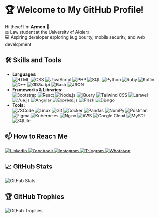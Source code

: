 # 🏆 **Welcome to My GitHub Profile!**

Hi there! I'm **Aymen** 👋  
⚖️ Law student at the University of Algiers  
💻 Aspiring developer exploring bug bounty, mobile security, and web development  

## 🛠 **Skills and Tools**

- **Languages:**  
  ![HTML](https://img.shields.io/badge/HTML-%23E34F26.svg?style=flat&logo=html5&logoColor=white) 
  ![CSS](https://img.shields.io/badge/CSS-%231572B6.svg?style=flat&logo=css3&logoColor=white) 
  ![JavaScript](https://img.shields.io/badge/JavaScript-%23F7DF1E.svg?style=flat&logo=javascript&logoColor=black) 
  ![PHP](https://img.shields.io/badge/PHP-%23777777.svg?style=flat&logo=php&logoColor=white) 
  ![SQL](https://img.shields.io/badge/SQL-%234479A1.svg?style=flat&logo=mysql&logoColor=white) 
  ![Python](https://img.shields.io/badge/Python-%233776AB.svg?style=flat&logo=python&logoColor=white) 
  ![Ruby](https://img.shields.io/badge/Ruby-%23CC342D.svg?style=flat&logo=ruby&logoColor=white) 
  ![Kotlin](https://img.shields.io/badge/Kotlin-%230095D5.svg?style=flat&logo=kotlin&logoColor=white) 
  ![C++](https://img.shields.io/badge/C%2B%2B-%2300599C.svg?style=flat&logo=c%2B%2B&logoColor=white) 
  ![GDScript](https://img.shields.io/badge/GDScript-%23335CFF.svg?style=flat&logo=godot&logoColor=white) 
  ![Bash](https://img.shields.io/badge/Bash-%234EAA25.svg?style=flat&logo=gnu-bash&logoColor=white)
  ![JSON](https://img.shields.io/badge/JSON-%23F7DF1E.svg?style=flat&logo=json&logoColor=black)
- **Frameworks & Libraries:**  
  ![Bootstrap](https://img.shields.io/badge/Bootstrap-%23563D7C.svg?style=flat&logo=bootstrap&logoColor=white) 
  ![React](https://img.shields.io/badge/React-%2361DAFB.svg?style=flat&logo=react&logoColor=black) 
  ![Node.js](https://img.shields.io/badge/Node.js-%23339933.svg?style=flat&logo=node.js&logoColor=white) 
  ![jQuery](https://img.shields.io/badge/jQuery-%230769AD.svg?style=flat&logo=jquery&logoColor=white)
  ![Tailwind CSS](https://img.shields.io/badge/Tailwind%20CSS-%2338B2AC.svg?style=flat&logo=tailwindcss&logoColor=white) 
  ![Laravel](https://img.shields.io/badge/Laravel-%23FF2D20.svg?style=flat&logo=laravel&logoColor=white)
  ![Vue.js](https://img.shields.io/badge/Vue.js-%2331B77B.svg?style=flat&logo=vue.js&logoColor=white) 
  ![Angular](https://img.shields.io/badge/Angular-%23DD0031.svg?style=flat&logo=angular&logoColor=white) 
  ![Express.js](https://img.shields.io/badge/Express.js-%23404D59.svg?style=flat&logo=express&logoColor=white) 
  ![Flask](https://img.shields.io/badge/Flask-%23000000.svg?style=flat&logo=flask&logoColor=white) 
  ![Django](https://img.shields.io/badge/Django-%23092E20.svg?style=flat&logo=django&logoColor=white)
- **Tools:**  
  ![VSCode](https://img.shields.io/badge/VSCode-%23007ACC.svg?style=flat&logo=visual-studio-code&logoColor=white) 
  ![Linux](https://img.shields.io/badge/Linux-%23FCC624.svg?style=flat&logo=linux&logoColor=black) 
  ![Git](https://img.shields.io/badge/Git-%23F1502F.svg?style=flat&logo=git&logoColor=white) 
  ![Docker](https://img.shields.io/badge/Docker-%232496ED.svg?style=flat&logo=docker&logoColor=white)
  ![Pandas](https://img.shields.io/badge/Pandas-%23150458.svg?style=flat&logo=pandas&logoColor=white) 
  ![NumPy](https://img.shields.io/badge/NumPy-%23013243.svg?style=flat&logo=numpy&logoColor=white)
  ![Postman](https://img.shields.io/badge/Postman-%23FF6C37.svg?style=flat&logo=postman&logoColor=white) 
  ![Figma](https://img.shields.io/badge/Figma-%23F24E1E.svg?style=flat&logo=figma&logoColor=white) 
  ![Kubernetes](https://img.shields.io/badge/Kubernetes-%233C8EB9.svg?style=flat&logo=kubernetes&logoColor=white) 
  ![Nginx](https://img.shields.io/badge/Nginx-%23009639.svg?style=flat&logo=nginx&logoColor=white) 
  ![AWS](https://img.shields.io/badge/AWS-%23FF9900.svg?style=flat&logo=amazon-aws&logoColor=white) 
  ![Google Cloud](https://img.shields.io/badge/Google%20Cloud-%234285F4.svg?style=flat&logo=google-cloud&logoColor=white) 
  ![MySQL](https://img.shields.io/badge/MySQL-%234479A1.svg?style=flat&logo=mysql&logoColor=white) 
  ![SQLite](https://img.shields.io/badge/SQLite-%2307405F.svg?style=flat&logo=sqlite&logoColor=white)
  
## 📫 **How to Reach Me**  
<p>
  <a href="https://www.linkedin.com/in/mjtbyy-jakob-17a493328/" target="_blank">
    <img src="https://img.shields.io/badge/LinkedIn-%230077B5.svg?style=for-the-badge&logo=linkedin&logoColor=white" alt="LinkedIn">
  </a>
  <a href="https://www.facebook.com/mjtbyy.jakob" target="_blank">
    <img src="https://img.shields.io/badge/Facebook-%231877F2.svg?style=for-the-badge&logo=facebook&logoColor=white" alt="Facebook">
  </a>
  <a href="https://www.instagram.com/aymen_x_x_kdr/" target="_blank">
    <img src="https://img.shields.io/badge/Instagram-%23E4405F.svg?style=for-the-badge&logo=instagram&logoColor=white" alt="Instagram">
  </a>
  <a href="https://t.me/@Alan_Ziver" target="_blank">
    <img src="https://img.shields.io/badge/Telegram-%232CA5E0.svg?style=for-the-badge&logo=telegram&logoColor=white" alt="Telegram">
  </a>
  <a href="https://wa.me/213666348907" target="_blank">
    <img src="https://img.shields.io/badge/WhatsApp-%25D4ED3A.svg?style=for-the-badge&logo=whatsapp&logoColor=white" alt="WhatsApp">
  </a>
</p>

## 📈 **GitHub Stats**
<p>
  <img src="https://github-readme-stats.vercel.app/api?username=Aymen-x-kdr&show_icons=true&theme=radical" alt="GitHub Stats">
</p>

## 🏆 **GitHub Trophies**
<p>
  <img src="https://github-profile-trophy.vercel.app/?username=Aymen-x-kdr&theme=gruvbox&column=4" alt="GitHub Trophies">
</p>

